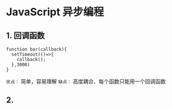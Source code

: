 # JavaScript 异步编程

## 1. 回调函数
```
function bar(callback){
  setTimeout(()=>{
    callback();
  },3000)
}
```
`优点：`
简单，容易理解
`缺点：`
高度耦合、每个函数只能用一个回调函数
## 2. 